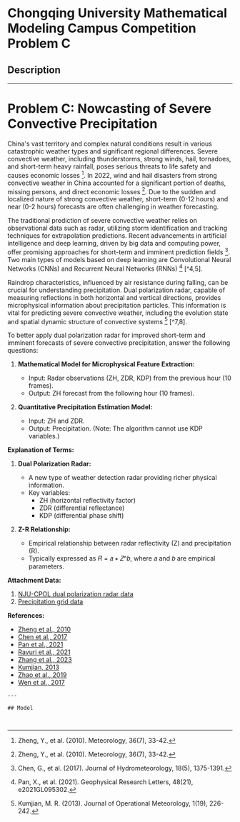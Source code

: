 # Chongqing University Mathematical Modeling Campus Competition Problem C

## Description

---

# Problem C: Nowcasting of Severe Convective Precipitation

China's vast territory and complex natural conditions result in various catastrophic weather types and significant regional differences. Severe convective weather, including thunderstorms, strong winds, hail, tornadoes, and short-term heavy rainfall, poses serious threats to life safety and causes economic losses [^1]. In 2022, wind and hail disasters from strong convective weather in China accounted for a significant portion of deaths, missing persons, and direct economic losses [^1]. Due to the sudden and localized nature of strong convective weather, short-term (0-12 hours) and near (0-2 hours) forecasts are often challenging in weather forecasting.

The traditional prediction of severe convective weather relies on observational data such as radar, utilizing storm identification and tracking techniques for extrapolation predictions. Recent advancements in artificial intelligence and deep learning, driven by big data and computing power, offer promising approaches for short-term and imminent prediction fields [^2]. Two main types of models based on deep learning are Convolutional Neural Networks (CNNs) and Recurrent Neural Networks (RNNs) [^3] [^4,5].

Raindrop characteristics, influenced by air resistance during falling, can be crucial for understanding precipitation. Dual polarization radar, capable of measuring reflections in both horizontal and vertical directions, provides microphysical information about precipitation particles. This information is vital for predicting severe convective weather, including the evolution state and spatial dynamic structure of convective systems [^6] [^7,8].

To better apply dual polarization radar for improved short-term and imminent forecasts of severe convective precipitation, answer the following questions:

1. **Mathematical Model for Microphysical Feature Extraction:**
   - Input: Radar observations (ZH, ZDR, KDP) from the previous hour (10 frames).
   - Output: ZH forecast from the following hour (10 frames).

2. **Quantitative Precipitation Estimation Model:**
   - Input: ZH and ZDR.
   - Output: Precipitation. (Note: The algorithm cannot use KDP variables.)

**Explanation of Terms:**

1. **Dual Polarization Radar:**
   - A new type of weather detection radar providing richer physical information.
   - Key variables: 
      - ZH (horizontal reflectivity factor)
      - ZDR (differential reflectance)
      - KDP (differential phase shift)

2. **Z-R Relationship:**
   - Empirical relationship between radar reflectivity (Z) and precipitation (R).
   - Typically expressed as 𝑅 = 𝑎 ∗ 𝑍^𝑏, where 𝑎 and 𝑏 are empirical parameters.

**Attachment Data:**
1. [NJU-CPOL dual polarization radar data](https://box.nju.edu.cn/f/16bbb37458d3443dbf9f/?dl=1)
2. [Precipitation grid data](https://box.nju.edu.cn/f/076f5aeb2ec64b87bde8/?dl=1)

**References:**
- [Zheng et al., 2010](https://doi.org/10.3969/j.issn.1001-7313.2010.07.004)
- [Chen et al., 2017](https://doi.org/10.1175/JHM-D-16-0180.1)
- [Pan et al., 2021](https://doi.org/10.1029/2021GL095302)
- [Ravuri et al., 2021](https://www.nature.com/articles/s41586-021-03813-4)
- [Zhang et al., 2023](https://www.nature.com/articles/s41586-022-04847-1)
- [Kumjian, 2013](https://journals.ametsoc.org/view/journals/jom/1/19/jom-d-13-00016_1.xml)
- [Zhao et al., 2019](https://doi.org/10.1007/s00376-019-8189-3)
- [Wen et al., 2017](https://agupubs.onlinelibrary.wiley.com/doi/full/10.1002/2017JD026603)

[^1]: Zheng, Y., et al. (2010). Meteorology, 36(7), 33-42.
[^2]: Chen, G., et al. (2017). Journal of Hydrometeorology, 18(5), 1375-1391.
[^3]: Pan, X., et al. (2021). Geophysical Research Letters, 48(21), e2021GL095302.
[^4]: Ravuri, S., et al. (2021). Nature, 597, 672-677.
[^5]: Zhang, Y., et al. (2023). Nature, 619, 526–532.
[^6]: Kumjian, M. R. (2013). Journal of Operational Meteorology, 1(19), 226-242.
[^7]: Zhao, K., et al. (2019). Advances in Atmospheric Sciences, 36, 961-974.
[^8]: Wen, J., et al. (2017). Journal of Geophysical Research: Atmospheres, 122(15), 8033-8050.
```
--- 

## Model 



